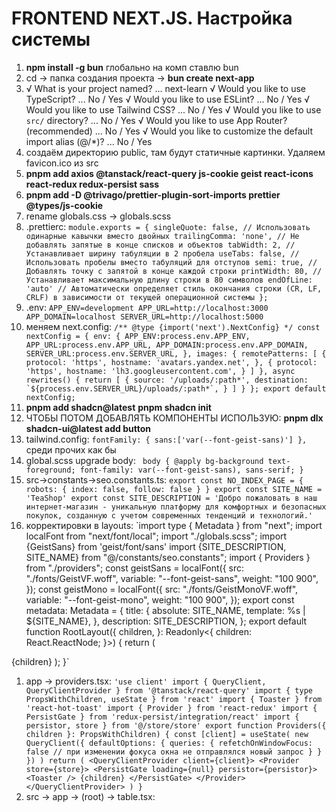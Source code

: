 # FRONTEND NEXT.JS. Настройка системы

1. **npm install -g bun** глобально на комп ставлю bun
2. cd -> папка создания проекта -> **bun create next-app**
3. √ What is your project named? ... next-learn
   √ Would you like to use TypeScript? ... No / Yes
   √ Would you like to use ESLint? ... No / Yes
   √ Would you like to use Tailwind CSS? ... No / Yes
   √ Would you like to use `src/` directory? ... No / Yes
   √ Would you like to use App Router? (recommended) ... No / Yes
   √ Would you like to customize the default import alias (@/*)? ... No / Yes
4. создаём директорию public, там будут статичные картинки. Удаляем favicon.ico из src
5. **pnpm add axios @tanstack/react-query js-cookie geist react-icons react-redux redux-persist sass**
6. **pnpm add -D @trivago/prettier-plugin-sort-imports prettier @types/js-cookie**
7. rename globals.css -> globals.scss
8. .prettierc:
   `module.exports = {
   singleQuote: false, // Использовать одинарные кавычки вместо двойных
   trailingComma: 'none', // Не добавлять запятые в конце списков и объектов
   tabWidth: 2, // Устанавливает ширину табуляции в 2 пробела
   useTabs: false, // Использовать пробелы вместо табуляций для отступов
   semi: true, // Добавлять точку с запятой в конце каждой строки
   printWidth: 80, // Устанавливает максимальную длину строки в 80 символов
   endOfLine: 'auto' // Автоматически определяет стиль окончания строки (CR, LF, CRLF) в зависимости от текущей операционной системы
   };`
9. .env:
   `APP_ENV=development
APP_URL=http://localhost:3000
APP_DOMAIN=localhost
SERVER_URL=http://localhost:5000`
10. меняем next.config:
    ``/** @type {import('next').NextConfig} */
    const nextConfig = {
    env: {
    APP_ENV:process.env.APP_ENV,
    APP_URL:process.env.APP_URL,
    APP_DOMAIN:process.env.APP_DOMAIN,
    SERVER_URL:process.env.SERVER_URL,
    },
    images: {
    remotePatterns: [
    {
    protocol: 'https',
    hostname: 'avatars.yandex.net',
    },
    {
    protocol: 'https',
    hostname: 'lh3.googleusercontent.com',
    }
    ]
    },
    async rewrites() {
    return [
    {
    source: '/uploads/:path*',
    destination: `${process.env.SERVER_URL}/uploads/:path*`,
    }
    ]
    }
};
export default nextConfig;``
11. **pnpm add shadcn@latest**  **pnpm shadcn init**
12. ЧТОБЫ ПОТОМ ДОБАВЛЯТЬ КОМПОНЕНТЫ ИСПОЛЬЗУЮ: **pnpm dlx shadcn-ui@latest add button**
12. tailwind.config:
    `fontFamily: {
    sans:['var(--font-geist-sans)']
    },` среди прочих как бы
13. global.scss upgrade body:
   ` body {
    @apply bg-background text-foreground;
    font-family: var(--font-geist-sans), sans-serif;
    }`
14. src->constants->seo.constants.ts:
    `export const NO_INDEX_PAGE = { robots: { index: false, follow: false } }
export const SITE_NAME = 'TeaShop'
export const SITE_DESCRIPTION =
'Добро пожаловать в наш интернет-магазин - уникальную платформу для комфортных и безопасных покупок, созданную с учетом современных тенденций и технологий.'`
15. корректировки в layouts:
    `import type { Metadata } from "next";
    import localFont from "next/font/local";
    import "./globals.scss";
    import {GeistSans} from 'geist/font/sans'
    import {SITE_DESCRIPTION, SITE_NAME} from "@/constants/seo.constants";
import { Providers } from "./providers";
const geistSans = localFont({
src: "./fonts/GeistVF.woff",
variable: "--font-geist-sans",
weight: "100 900",
});
const geistMono = localFont({
src: "./fonts/GeistMonoVF.woff",
variable: "--font-geist-mono",
weight: "100 900",
});
export const metadata: Metadata = {
title: {
absolute: SITE_NAME,
template: %s | ${SITE_NAME},
},
description: SITE_DESCRIPTION,
};
export default function RootLayout({
children,
}: Readonly<{
children: React.ReactNode;
}>) {
return (<html lang="ru">
<body className={GeistSans.variable}><Providers>{children}</Providers>
</body>
</html>
);
}`

1.  app -> providers.tsx:
`'use client'
import { QueryClient, QueryClientProvider } from '@tanstack/react-query'
import { type PropsWithChildren, useState } from 'react'
import { Toaster } from 'react-hot-toast'
import { Provider } from 'react-redux'
import { PersistGate } from 'redux-persist/integration/react'
import { persistor, store } from '@/store/store'
export function Providers({ children }: PropsWithChildren) {
const [client] = useState(
new QueryClient({
defaultOptions: {
queries: {
refetchOnWindowFocus: false // при изменении фокуса окна не отправлялся новый запрос
}
}
})
)
	return (
		<QueryClientProvider client={client}>
			<Provider store={store}>
				<PersistGate loading={null} persistor={persistor}>
					<Toaster />
					{children}
				</PersistGate>
			</Provider>
		</QueryClientProvider>
	)
}`
2. src -> app -> (root) -> table.tsx:














